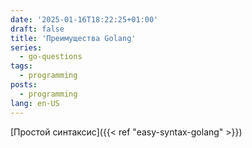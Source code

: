 ```yaml
---
date: '2025-01-16T18:22:25+01:00'
draft: false
title: 'Преимущества Golang'
series:
  - go-questions
tags:
  - programming
posts:
  - programming
lang: en-US
---
```


[Простой синтаксис]({{< ref "easy-syntax-golang" >}})

